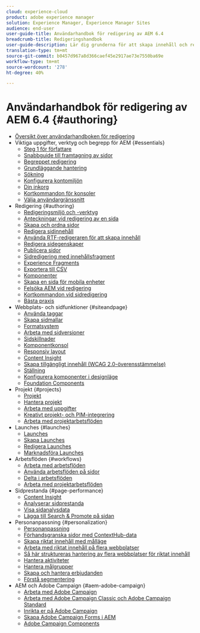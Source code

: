 ```yaml
---
cloud: experience-cloud
product: adobe experience manager
solution: Experience Manager, Experience Manager Sites
audience: end-user
user-guide-title: Användarhandbok för redigering av AEM 6.4
breadcrumb-title: Redigeringshandbok
user-guide-description: Lär dig grunderna för att skapa innehåll och redigering i AEM.
translation-type: tm+mt
source-git-commit: b0457d967a8d366caef45e2917ae73e7550ba69e
workflow-type: tm+mt
source-wordcount: '278'
ht-degree: 40%

---
```



# Användarhandbok för redigering av AEM 6.4 {#authoring}

+ [Översikt över användarhandboken för redigering](home.md)
+ Viktiga uppgifter, verktyg och begrepp för AEM {#essentials}
   + [Steg 1 för författare](first-steps.md)
   + [Snabbguide till framtagning av sidor](qg-page-authoring.md)
   + [Begreppet redigering](author.md)
   + [Grundläggande hantering](basic-handling.md)
   + [Sökning](search.md)
   + [Konfigurera kontomiljön](user-properties.md)
   + [Din inkorg](inbox.md)
   + [Kortkommandon för konsoler](keyboard-shortcuts.md)
   + [Välja användargränssnitt](select-ui.md)
+ Redigering {#authoring}
   + [Redigeringsmiljö och -verktyg](author-environment-tools.md)
   + [Anteckningar vid redigering av en sida](annotations.md)
   + [Skapa och ordna sidor](managing-pages.md)
   + [Redigera sidinnehåll](editing-content.md)
   + [Använda RTF-redigeraren för att skapa innehåll](rich-text-editor.md)
   + [Redigera sidegenskaper](editing-page-properties.md)
   + [Publicera sidor](publishing-pages.md)
   + [Sidredigering med innehållsfragment](content-fragments.md)
   + [Experience Fragments](experience-fragments.md)
   + [Exportera till CSV](csv-export.md)
   + [Komponenter](default-components.md)
   + [Skapa en sida för mobila enheter](mobile.md)
   + [Felsöka AEM vid redigering](troubleshooting.md)
   + [Kortkommandon vid sidredigering](page-authoring-keyboard-shortcuts.md)
   + [Bästa praxis](best-practices.md)
+ Webbplats- och sidfunktioner {#siteandpage}
   + [Använda taggar](tags.md)
   + [Skapa sidmallar](templates.md)
   + [Formatsystem](style-system.md)
   + [Arbeta med sidversioner](working-with-page-versions.md)
   + [Sidskillnader](page-diff.md)
   + [Komponentkonsol](default-components-console.md)
   + [Responsiv layout](responsive-layout.md)
   + [Content Insight](content-insights.md)
   + [Skapa tillgängligt innehåll (WCAG 2.0-överensstämmelse)](creating-accessible-content.md)
   + [Ställning](scaffolding.md)
   + [Konfigurera komponenter i designläge](default-components-designmode.md)
   + [Foundation Components](default-components-foundation.md)
+ Projekt {#projects}
   + [Projekt](projects.md)
   + [Hantera projekt](touch-ui-managing-projects.md)
   + [Arbeta med uppgifter](task-content.md)
   + [Kreativt projekt- och PIM-integrering](managing-product-information.md)
   + [Arbeta med projektarbetsflöden](projects-with-workflows.md)
+ Launches {#launches}
   + [Launches](launches.md)
   + [Skapa Launches](launches-creating.md)
   + [Redigera Launches](launches-editing.md)
   + [Marknadsföra Launches](launches-promoting.md)
+ Arbetsflöden {#workflows}
   + [Arbeta med arbetsflöden](workflows.md)
   + [Använda arbetsflöden på sidor](workflows-applying.md)
   + [Delta i arbetsflöden](workflows-participating.md)
   + [Arbeta med projektarbetsflöden](projects-with-workflows.md)
+ Sidprestanda {#page-performance}
   + [Content Insight](content-insights.md)
   + [Analyserar sidprestanda](ci-analyze.md)
   + [Visa sidanalysdata](pa-using.md)
   + [Lägga till Search &amp; Promote på sidan](search-and-promote.md)
+ Personanpassning {#personalization}
   + [Personanpassning](personalization.md)
   + [Förhandsgranska sidor med ContextHub-data](ch-previewing.md)
   + [Skapa riktat innehåll med målläge](content-targeting-touch.md)
   + [Arbeta med riktat innehåll på flera webbplatser](multisite-support-targeted-content.md)
   + [Så här struktureras hantering av flera webbplatser för riktat innehåll](technical-multisite-targeted.md)
   + [Hantera aktiviteter](activitylib.md)
   + [Hantera målgrupper](managing-audiences.md)
   + [Skapa och hantera erbjudanden](offerlib.md)
   + [Förstå segmentering](segmentation-overview.md)
+ AEM och Adobe Campaign {#aem-adobe-campaign}
   + [Arbeta med Adobe Campaign](adobe-campaign.md)
   + [Arbeta med Adobe Campaign Classic och Adobe Campaign Standard](campaign.md)
   + [Inrikta er på Adobe Campaign](target-adobe-campaign.md)
   + [Skapa Adobe Campaign Forms i AEM](adobe-campaign-forms.md)
   + [Adobe Campaign Components](adobe-campaign-components.md)
